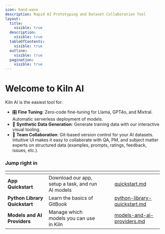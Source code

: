 ```yaml
---
icon: hand-wave
description: Rapid AI Prototyping and Dataset Collaboration Tool
layout:
  title:
    visible: true
  description:
    visible: true
  tableOfContents:
    visible: true
  outline:
    visible: true
  pagination:
    visible: true
---
```


# Welcome to Kiln AI

Kiln AI is the easiest tool for:

* 🎛️ **Fine Tuning**: Zero-code fine-tuning for Llama, GPT4o, and Mixtral. Automatic serverless deployment of models.
* 🤖 **Synthetic Data Generation**: Generate training data with our interactive visual tooling.
* 🤝 **Team Collaboration**: Git-based version control for your AI datasets. Intuitive UI makes it easy to collaborate with QA, PM, and subject matter experts on structured data (examples, prompts, ratings, feedback, issues, etc.).

### Jump right in

<table data-view="cards"><thead><tr><th></th><th></th><th data-hidden data-card-cover data-type="files"></th><th data-hidden></th><th data-hidden data-card-target data-type="content-ref"></th></tr></thead><tbody><tr><td><strong>App Quickstart</strong></td><td>Download our app, setup a task, and run AI models</td><td></td><td></td><td><a href="getting-started/quickstart.md">quickstart.md</a></td></tr><tr><td><strong>Python Library Quickstart</strong></td><td>Learn the basics of GitBook</td><td></td><td></td><td><a href="getting-started/python-library-quickstart.md">python-library-quickstart.md</a></td></tr><tr><td><strong>Models and AI Providers</strong></td><td>Manage which models you can use in Kiln</td><td></td><td></td><td><a href="docs/models-and-ai-providers.md">models-and-ai-providers.md</a></td></tr></tbody></table>
